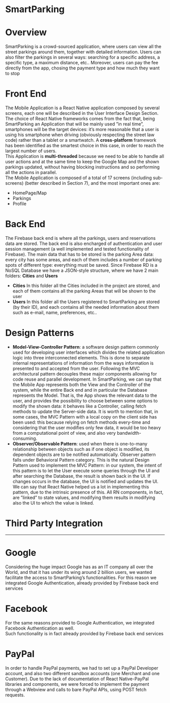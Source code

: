 # SmartParking
# Overview
SmartParking is a crowd-sourced application, where users can view all the street parkings
around them, together with detailed information. Users can also filter the parkings in
several ways: searching for a specific address, a specific type, a maximum distance, etc..
Moreover, users can pay the fee directly from the app, chosing the payment type and
how much they want to stop
# Front End
The Mobile Application is a React Native application composed by several screens, each
one will be described in the User Interface Design Section. The choice of React Native
frameworks comes from the fact that, being SmartParking an Application that will be
mainly used ”in real time”, smartphones will be the target devices: it’s more reasonable
that a user is using his smartphone when driving (obviously respecting the street law
code) rather than a tablet or a smartwatch. A <b>cross-platform</b> framework has been
identified as the smartest choice in this case, in order to reach the largest number of
users. <br/>
This Application is <b>multi-threaded</b> because we need to be able to
handle all user actions and at the same time to keep the Google Map and the shown
parkings updated, without having blocking instructions and so performing all the actions
in parallel. <br/>
The Mobile Application is composed of a total of 17 screens (including sub-screens)
(better described in Section 7), and the most important ones are:
* HomePage/Map
* Parkings
* Profile
# Back End
The Firebase back end is where all the parkings, users and reservations data are stored.
The back end is also encharged of authentication and user session management (a well
implemented and tested functionality of Firebase).
The main data that has to be stored is the parking Area data: every city has some areas,
and each of them includes a number of parking spots of different type: everything must
be saved.
Since Firebase RD is a NoSQL Database we have a JSON-style structure, where we have
2 main folders: <b>Cities</b> and <b>Users</b> <br/>
* <b>Cities</b> In this folder all the Cities included in the project are stored, and each of them
contains all the parking Areas that will be shown to the user
* <b>Users</b> In this folder all the Users registered to SmartParking are stored (by their
ID), and each contains all the needed information about them such as e-mail, name,
preferences, etc.. <br/>
# Design Patterns
* <b>Model-View-Controller Pattern</b>: a software design pattern commonly used for
developing user interfaces which divides the related application logic into three
interconnected elements. This is done to separate internal representations of information from the ways information is presented to and accepted from the user.
Following the MVC architectural pattern decouples these major components allowing for code reuse and parallel development.
In SmartParking, we can say that the Mobile App represents both the View and
the Controller of the system, while the entire Back end and in particular the
Database represents the Model. That is, the App shows the relevant data to
the user, and provides the possibility to choose between some options to modify
the shown data: it behaves like a Controller, calling fetch methods to update the
Server-side data.
It is worth to mention that, in some cases, the MVC Pattern with a local copy
on the client side has been used: this because relying on fetch methods every-time
and considering that the user modifies only few data, it would be too heavy from
a computational point of view, and also very bandwidth-consuming.
* <b>Observer/Observable Pattern</b>: used when there is one-to-many relationship between objects such as if one object is modified, its dependent objects are to be
notified automatically. Observer pattern falls under Behavioral Pattern category.
This is the natural Design Pattern used to implement the MVC Pattern: in our
system, the intent of this pattern is to let the User execute some queries through
the UI and after searching the Database, the result is shown back in the UI. If
changes occurs in the database, the UI is notified and updates the UI.
We can say that React Native helped us a lot in implementing this pattern, due
to the intrinsic presence of this. All RN components, in fact, are ”linked” to state
values, and modifying them results in modifying also the UI to which the value is
linked.
# Third Party Integration
---
# Google
Considering the huge impact Google has as an IT company all over the World, and
that it has under its wing around 2 billion users, we wanted facilitate the access to
SmartParking’s functionalities. For this reason we integrated Google Authentication,
already provided by Firebase back end services
# Facebook
For the same reasons provided to Google Authentication, we integrated Facebook Authentication as well. <br/>
Such functionality is in fact already provided by Firebase back end
services
# PayPal
In order to handle PayPal payments, we had to set up a PayPal Developer account, and
also two different sandbox accounts (one Merchant and one Customer). Due to the lack
of documentation of React Native-PayPal libraries and components, we were forced to
implement the payment through a Webview and calls to bare PayPal APIs, using POST
fetch requests.


